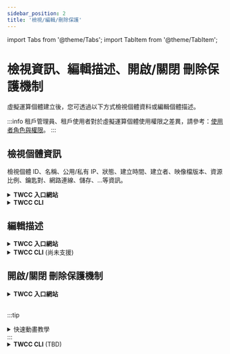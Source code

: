 ```yaml
---
sidebar_position: 2
title: '檢視/編輯/刪除保護'
---
```


import Tabs from '@theme/Tabs';
import TabItem from '@theme/TabItem';

# 檢視資訊、編輯描述、開啟/關閉 刪除保護機制

虛擬運算個體建立後，您可透過以下方式檢視個體資料或編輯個體描述。

:::info
租戶管理員、租戶使用者對於虛擬運算個體使用權限之差異，請參考：[<ins>使用者角色與權限</ins>](https://man.twcc.ai/@twccdocs/role-main-zh/https%3A%2F%2Fman.twcc.ai%2F%40twccdocs%2Frole-compute-zh#虛擬運算服務)。
:::

## 檢視個體資訊

檢視個體 ID、名稱、公用/私有 IP、狀態、建立時間、建立者、映像檔版本、資源比例、鑰匙對、網路連線、儲存、…等資訊。

<!-- UI start -->

<details class="docspoiler">

<summary><b>TWCC 入口網站</b></summary>

<br/>

* 進入虛擬運算個體管理頁面，可檢視所有建立個體的列表資訊：**ID**、**名稱**、**對外 IP**、**個體狀態**、**建立時間**及**建立者**。
* 在「**搜尋**」列輸入關鍵字可篩選出列表的欄位中符合該特定條件的結果。

![](https://cos.twcc.ai/SYS-MANUAL/uploads/upload_9b0bec73d32cdc3370baf274bf28b8f9.png)


:::tip
最後創建的個體列在最上方，點選上方的欄位名稱，可改變排列順序。
:::

- 進入詳細資料配置頁面，可檢視更詳細的個體資訊：**基本資訊**、**詳細規格**、**網路與連線**、**儲存資訊**。

![](https://cos.twcc.ai/SYS-MANUAL/uploads/upload_4b5b513960169c831bdc6ba0d8613e8a.png)

</details>

<!-- Space -->

<div style={{'height':'8px'}}></div>

<!-- CLI start -->

<details class="docspoiler">
<summary><b>TWCC CLI</b></summary>

<br/>

- 檢視個體 ID、名稱、建立時間、狀態。

```
twccli ls vcs
```

![](https://cos.twcc.ai/SYS-MANUAL/uploads/upload_b59214e6a5aa3939d5e679b2b43761eb.png)

- 檢視計劃下的所有虛擬運算個體 **(僅限租戶管理員使用)**

```bash
twccli ls vcs -all
```

</details>

## 編輯描述

<!-- UI start -->

<details class="docspoiler">

<summary><b>TWCC 入口網站</b></summary>

<br/>

* 進入「**虛擬運算個體詳細資料**」頁，點選「<i class="fa fa-pencil" aria-hidden="true"></i>」即可編輯、加入虛擬運算個體的描述內容，以區辨不同的虛擬運算個體。

![](https://cos.twcc.ai/SYS-MANUAL/uploads/upload_cd49ecf150da5f7e001fd7ed52c46a86.png)


- 進入詳細資料配置頁面，可檢視更詳細的個體資訊：**基本資訊**、**詳細規格**、**網路與連線**、**儲存資訊**。

![](https://cos.twcc.ai/SYS-MANUAL/uploads/upload_4b5b513960169c831bdc6ba0d8613e8a.png)

</details>

<!-- Space -->

<div style={{'height':'8px'}}></div>

<!-- CLI start -->

<details class="docspoiler">
<summary><b>TWCC CLI</b> (尚未支援) </summary>

<br/>

</details>


## 開啟/關閉 刪除保護機制

<!-- UI start -->

<details class="docspoiler">

<summary><b>TWCC 入口網站</b></summary>

<br/>

* 進入「**虛擬運算個體詳細資料**」頁，點選可「**開啟**」或「**關閉**」資源刪除保護機制。

![](https://cos.twcc.ai/SYS-MANUAL/uploads/upload_408b408eda07f53cfacf8289b5127431.png)


:::info
開啟刪除保護機制，在您刪除資源之前，需先關閉保護機制後才能繼續進行刪除步驟，可防止資源誤刪，導致服務中斷。
:::


</details>


<br/>

:::tip
<details>

<summary>快速動畫教學 <i class="fa fa-file-video-o" aria-hidden="true"></i></summary>

![](https://i.imgur.com/8v36pAf.gif)

</details>
:::     


<!-- Space -->

<div style={{'height':'8px'}}></div>

<!-- CLI start -->

<details class="docspoiler">
<summary><b>TWCC CLI</b> (TBD) </summary>

<br/>

</details>

